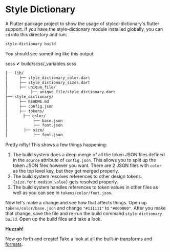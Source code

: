 # Style Dictionary

A Flutter package project to show the usage of styled-dictionary's flutter support.
If you have the style-dictionary module installed globally, you can `cd` into this directory and run:

```bash
style-dictionary build
```

You should see something like this output:

scss
✔︎  build/scss/_variables.scss

```txt
├── lib/
│     ├── style_dictionary_color.dart
│     ├── style_dictionary_sizes.dart
│     ├── unique_file/
│          ├── unique_file/style_dictionary.dart
├── style_dictionary/
│     ├── README.md
│     ├── config.json
│     ├── tokens/
│   　  ├── color/
│           ├── base.json
│           ├── font.json
│       ├── size/
│           ├── font.json
```

Pretty nifty! This shows a few things happening:

1. The build system does a deep merge of all the token JSON files defined in the `source` attribute of `config.json`. This allows you to split up the token JSON files however you want. There are 2 JSON files with `color` as the top level key, but they get merged properly.
1. The build system resolves references to other design tokens. `{size.font.medium.value}` gets resolved properly.
1. The build system handles references to token values in other files as well as you can see in `tokens/color/font.json`.

Now let's make a change and see how that affects things. Open up `tokens/color/base.json` and change `"#111111"` to `"#000000"`. After you make that change, save the file and re-run the build command `style-dictionary build`. Open up the build files and take a look.

**Huzzah!**

Now go forth and create! Take a look at all the built-in [transforms](https://amzn.github.io/style-dictionary/#/transforms?id=pre-defined-transforms) and [formats](https://amzn.github.io/style-dictionary/#/formats?id=pre-defined-formats).
